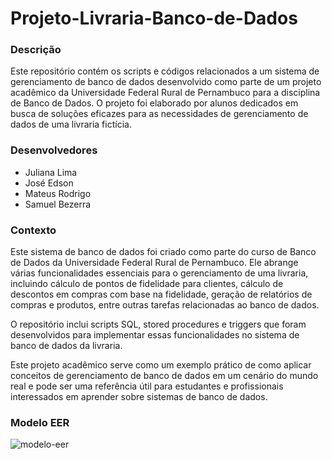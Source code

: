 # Projeto-Livraria-Banco-de-Dados


### Descrição

Este repositório contém os scripts e códigos relacionados a um sistema de gerenciamento de banco de dados desenvolvido como parte de um projeto acadêmico da Universidade Federal Rural de Pernambuco para a disciplina de Banco de Dados. O projeto foi elaborado por alunos dedicados em busca de soluções eficazes para as necessidades de gerenciamento de dados de uma livraria fictícia.

### Desenvolvedores

- Juliana Lima
- José Edson
- Mateus Rodrigo
- Samuel Bezerra

### Contexto

Este sistema de banco de dados foi criado como parte do curso de Banco de Dados da Universidade Federal Rural de Pernambuco. Ele abrange várias funcionalidades essenciais para o gerenciamento de uma livraria, incluindo cálculo de pontos de fidelidade para clientes, cálculo de descontos em compras com base na fidelidade, geração de relatórios de compras e produtos, entre outras tarefas relacionadas ao banco de dados.

O repositório inclui scripts SQL, stored procedures e triggers que foram desenvolvidos para implementar essas funcionalidades no sistema de banco de dados da livraria.

Este projeto acadêmico serve como um exemplo prático de como aplicar conceitos de gerenciamento de banco de dados em um cenário do mundo real e pode ser uma referência útil para estudantes e profissionais interessados em aprender sobre sistemas de banco de dados.


### Modelo EER

![modelo-eer](https://github.com/joseedsonamorim/Projeto-Livraria-Banco-de-Dados/assets/37834114/a9c20f11-d956-447d-92ed-6b00bd8a563a)


